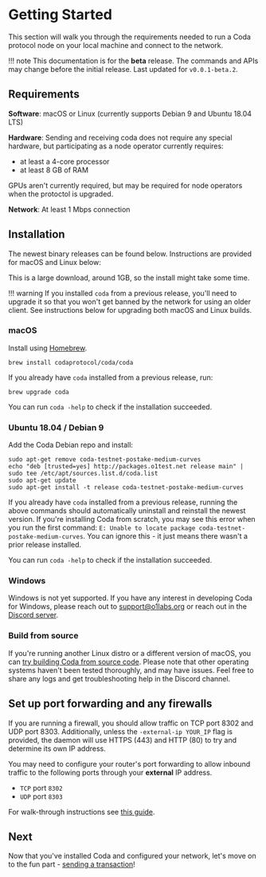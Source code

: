 # Getting Started

This section will walk you through the requirements needed to run a Coda protocol node on your local machine and connect to the network.

!!! note
    This documentation is for the **beta** release. The commands and APIs may change before the initial release. Last updated for `v0.0.1-beta.2`.

## Requirements

**Software**: macOS or Linux (currently supports Debian 9 and Ubuntu 18.04 LTS)

**Hardware**: Sending and receiving coda does not require any special hardware, but participating as a node operator currently requires:

- at least a 4-core processor
- at least 8 GB of RAM

GPUs aren't currently required, but may be required for node operators when the protoctol is upgraded.

**Network**: At least 1 Mbps connection

## Installation

The newest binary releases can be found below. Instructions are provided for macOS and Linux below:

This is a large download, around 1GB, so the install might take some time.

!!! warning
    If you installed `coda` from a previous release, you'll need to upgrade it so that you won't get banned by the network for using an older client. See instructions below for upgrading both macOS and Linux builds.

### macOS

Install using [Homebrew](https://brew.sh).
```
brew install codaprotocol/coda/coda
```

If you already have `coda` installed from a previous release, run:
```
brew upgrade coda
```

You can run `coda -help` to check if the installation succeeded.

### Ubuntu 18.04 / Debian 9

Add the Coda Debian repo and install:

```
sudo apt-get remove coda-testnet-postake-medium-curves
echo "deb [trusted=yes] http://packages.o1test.net release main" | sudo tee /etc/apt/sources.list.d/coda.list
sudo apt-get update
sudo apt-get install -t release coda-testnet-postake-medium-curves
```

If you already have `coda` installed from a previous release, running the above commands should automatically uninstall and reinstall the newest version. If you're installing Coda from scratch, you may see this error when you run the first command: `E: Unable to locate package coda-testnet-postake-medium-curves`. You can ignore this - it just means there wasn't a prior release installed.

You can run `coda -help` to check if the installation succeeded.

### Windows

Windows is not yet supported. If you have any interest in developing Coda for Windows, please reach out to support@o1labs.org or reach out in the [Discord server](https://bit.ly/CodaDiscord).

### Build from source

If you're running another Linux distro or a different version of macOS, you can [try building Coda from source code](https://github.com/CodaProtocol/coda/blob/master/README-dev.md#building-coda). Please note that other operating systems haven't been tested thoroughly, and may have issues. Feel free to share any logs and get troubleshooting help in the Discord channel.

## Set up port forwarding and any firewalls

If you are running a firewall, you should allow traffic on TCP port 8302 and UDP port 8303. Additionally, unless the `-external-ip YOUR_IP` flag is provided, the daemon will use HTTPS (443) and HTTP (80) to try and determine its own IP address.

You may need to configure your router's port forwarding to allow inbound traffic to the following ports through your **external** IP address.

- `TCP` port `8302`
- `UDP` port `8303`

For walk-through instructions see [this guide](/docs/troubleshooting/#port-forwarding).
## Next

Now that you've installed Coda and configured your network, let's move on to the fun part - [sending a transaction](/docs/my-first-transaction/)!

